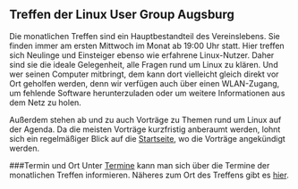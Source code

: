
## Treffen der Linux User Group Augsburg

Die monatlichen Treffen sind ein Hauptbestandteil des Vereinslebens. 
Sie finden immer am ersten Mittwoch im Monat ab 19:00 Uhr statt. 
Hier treffen sich Neulinge und Einsteiger ebenso wie erfahrene Linux-Nutzer. 
Daher sind sie die ideale Gelegenheit, alle Fragen rund um Linux zu klären. 
Und wer seinen Computer mitbringt, dem kann dort vielleicht gleich direkt vor Ort geholfen werden, 
denn wir verfügen auch über einen WLAN-Zugang, 
um fehlende Software herunterzuladen oder um weitere Informationen aus dem Netz zu holen.
  
Außerdem stehen ab und zu auch Vorträge zu Themen rund um Linux auf der Agenda. 
Da die meisten Vorträge kurzfristig anberaumt werden, 
lohnt sich ein regelmäßiger Blick auf die [Startseite](/start/), wo die Vorträge angekündigt werden.

###Termin und Ort
Unter [Termine](/Treffen/Termine/) kann man sich über die Termine der monatlichen Treffen 
informieren. Näheres zum Ort des Treffens gibt es [hier](/Treffen/Treffpunkt/). 
